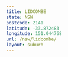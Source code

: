 ```yaml
---
title: LIDCOMBE
state: NSW
postcode: 2141
latitude: -33.872483
longitude: 151.044768
url: /nsw/lidcombe/
layout: suburb
---
```


